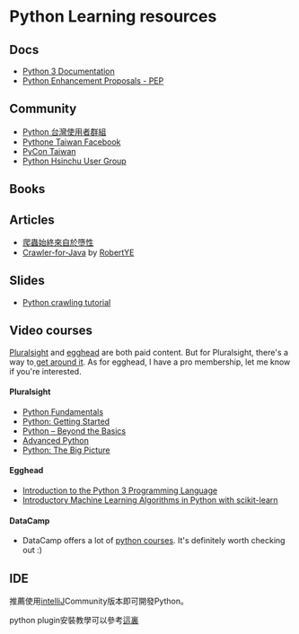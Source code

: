 # Python Learning resources

## Docs
- [Python 3 Documentation](https://docs.python.org/3/)
- [Python Enhancement Proposals - PEP](https://www.python.org/dev/peps/)

## Community
- [Python 台灣使用者群組](http://wiki.python.org.tw/)
- [Pythone Taiwan Facebook](https://www.facebook.com/groups/pythontw/)
- [PyCon Taiwan](https://www.facebook.com/pycontw/)
- [Python Hsinchu User Group](https://www.meetup.com/en-AU/pythonhug)

## Books

## Articles
- [爬蟲始終來自於墮性](https://ithelp.ithome.com.tw/users/20107159/ironman/1325)
- [Crawler-for-Java](https://github.com/JJSPython/Crawler-for-Java) by [RobertYE](https://github.com/wu87988622)

## Slides
- [Python crawling tutorial](https://www.slideshare.net/ChenMingYang/python-crawling-tutorial-87165481)

## Video courses

[Pluralsight](https://www.pluralsight.com/) and [egghead](https://egghead.io/) are both paid content. But for Pluralsight, there's a way to[ get around it](https://devopscube.com/pluralsight-free-subscription/). As for egghead, I have a pro membership, let me know if you're interested.

#### Pluralsight
- [Python Fundamentals](https://app.pluralsight.com/library/courses/python-fundamentals/table-of-contents)
- [Python: Getting Started](https://app.pluralsight.com/library/courses/python-getting-started/table-of-contents)
- [Python – Beyond the Basics
](https://app.pluralsight.com/library/courses/python-beyond-basics/table-of-contents)
- [Advanced Python](https://app.pluralsight.com/library/courses/advanced-python/table-of-contents)
- [Python: The Big Picture](https://app.pluralsight.com/library/courses/python-big-picture/table-of-contents)


#### Egghead
- [Introduction to the Python 3 Programming Language](https://egghead.io/courses/introduction-to-the-python-3-programming-language)
- [Introductory Machine Learning Algorithms in Python with scikit-learn](https://egghead.io/courses/introductory-machine-learning-algorithms-in-python-with-scikit-learn)

#### DataCamp
- DataCamp offers a lot of [python courses](https://www.datacamp.com/courses/q:python). It's definitely worth checking out :)

## IDE

推薦使用[intelliJ](https://www.jetbrains.com/idea/download/)Community版本即可開發Python。

python plugin安裝教學可以參考[這裏](http://blog.csdn.net/muzilanlan/article/details/45645285)
